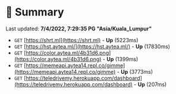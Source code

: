 # 📖 Summary
Last updated: **7/4/2022, 7:29:35 PG "Asia/Kuala_Lumpur"**

- `GET` [https://shrt.ml](https://shrt.ml) - **Up** (5223ms)
- `GET` [https://hst.aytea.ml/](https://hst.aytea.ml/) - **Up** (17830ms)
- `GET` [https://color.aytea.ml/4b31d6.png](https://color.aytea.ml/4b31d6.png) - **Up** (1399ms)
- `GET` [https://memeapi.aytea14.repl.co/gimme](https://memeapi.aytea14.repl.co/gimme) - **Up** (3773ms)
- `GET` [https://teledrivemy.herokuapp.com/dashboard](https://teledrivemy.herokuapp.com/dashboard) - **Up** (207ms)
